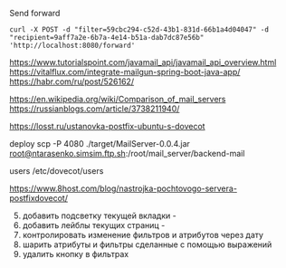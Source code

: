 Send forward

    curl -X POST -d "filter=59cbc294-c52d-43b1-831d-66b1a4d04047" -d "recipient=9aff7a2e-6b7a-4e14-b51a-dab7dc87e56b" 'http://localhost:8080/forward'

https://www.tutorialspoint.com/javamail_api/javamail_api_overview.html
https://vitalflux.com/integrate-mailgun-spring-boot-java-app/
https://habr.com/ru/post/526162/

https://en.wikipedia.org/wiki/Comparison_of_mail_servers
https://russianblogs.com/article/3738211940/

https://losst.ru/ustanovka-postfix-ubuntu-s-dovecot

deploy scp -P 4080 ./target/MailServer-0.0.4.jar root@ntarasenko.simsim.ftp.sh:/root/mail_server/backend-mail

users /etc/dovecot/users

https://www.8host.com/blog/nastrojka-pochtovogo-servera-postfixdovecot/

5. добавить подсветку текущей вкладки -
7. добавить лейблы текущих страниц -
10. контролировать изменение фильтров и атрибутов через дату
11. шарить атрибуты и фильтры сделанные с помощью выражений
12. удалить кнопку в фильтрах


